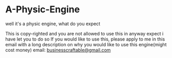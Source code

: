 # A-Physic-Engine
well it's a physic engine, what do you expect

This is copy-righted and you are not allowed to use this in anyway expect i have let you to do so
If you would like to use this, please apply to me in this email with a long description on why you would like to use this engine(might cost money)
email: businesscraftable@gmail.com
